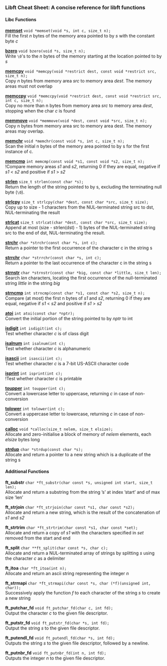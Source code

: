 ### Libft Cheat Sheet: A concise reference for libft functions

#### Libc Functions

[__memset__](https://man7.org/linux/man-pages/man3/memset.3.html) `void *memset(void *s, int c, size_t n);`  
Fill the first _n_ bytes of the memory area pointed to by _s_ with the constant byte _c_

[__bzero__](https://man7.org/linux/man-pages/man3/bzero.3.html) `void bzero(void *s, size_t n);`  
Write `\0`'s to the _n_ bytes of the memory starting at the location pointed to by _s_

[__memcpy__](https://man7.org/linux/man-pages/man3/memcpy.3.html) `void *memcpy(void *restrict dest, const void *restrict src, size_t n);`  
Copy _n_ bytes from memory area _src_ to memory area _dest_. The memory areas must not overlap

[__memccpy__](https://man7.org/linux/man-pages/man3/memccpy.3.html) `void *memccpy(void *restrict dest, const void *restrict src, int c, size_t n);`  
Copy no more than n bytes from memory area _src_ to memory area _dest_, stopping when the char _c_ is found

[__memmove__](https://man7.org/linux/man-pages/man3/memmove.3.html) `void *memmove(void *dest, const void *src, size_t n);`  
Copy n bytes from memory area src to memory area dest. The memory areas may overlap.

[__memchr__](https://man7.org/linux/man-pages/man3/memchr.3.html) `void *memchr(const void *s, int c, size_t n);`  
Scan the initial n bytes of the memory area pointed to by s for the first instance of c.

[__memcmp__](https://man7.org/linux/man-pages/man3/memcmp.3.html) `int memcmp(const void *s1, const void *s2, size_t n);`  
!Compare memory areas _s1_ and _s2_, returning 0 if they are equal, negative if _s1_ < _s2_ and positive if _s1_ > _s2_

[__strlen__](https://man7.org/linux/man-pages/man3/strlen.3.html) `size_t strlen(const char *s);`  
Return the length of the string pointed to by s, excluding the terminating null byte (`\0`).

[__strlcpy__](https://man7.org/linux/man-pages/man3/strcpy.3.html) `size_t strlcpy(char *dest, const char *src, size_t size);`  
Copy up to size - 1 characters from the NUL-terminated string src to dst, NUL-terminating the result

[__strlcat__](https://man7.org/linux/man-pages/man3/strcat.3.html) `size_t strlcat(char *dest, const char *src, size_t size);`  
Append at most (size - strlen(dst) - 1) bytes of the NUL-terminated string src to the end of dst, NUL-terminating the result.

[__strchr__](https://man7.org/linux/man-pages/man3/strchr.3.html) `char *strchr(const char *s, int c);`  
Return a pointer to the first occurrence of the character c in the string s

[__strrchr__](https://man7.org/linux/man-pages/man3/strchr.3.html) `char *strrchr(const char *s, int c);`  
Return a pointer to the last occurrence of the character c in the string s

[__strnstr__](https://www.freebsd.org/cgi/man.cgi?query=strnstr&sektion=3) `char *strnstr(const char *big, const char *little, size_t len);`  
Search _len_ characters, locating the first occurrence of the null-terminated string _little_ in the string _big_

[__strncmp__](https://man7.org/linux/man-pages/man3/strcmp.3.html) `int strncmp(const char *s1, const char *s2, size_t n);`  
Compare (at most) the first n bytes of _s1_ and _s2_, returning 0 if they are equal, negative if _s1_ < _s2_ and positive if _s1_ > _s2_

[__atoi__](https://man7.org/linux/man-pages/man3/atoi.3.html) `int atoi(const char *nptr);`  
Convert the initial portion of the string pointed to by _nptr_ to int

[__isdigit__](https://man7.org/linux/man-pages/man3/isdigit.3p.html) `int isdigit(int c);`  
Test whether character _c_ is of class digit

[__isalnum__](https://man7.org/linux/man-pages/man3/isalnum.3p.html) `int isalnum(int c);`  
Test whether character _c_ is alphanumeric

[__isascii__](https://man7.org/linux/man-pages/man3/isascii.3p.html) `int isascii(int c);`  
Test whether character _c_ is a 7-bit US-ASCII character code

[__isprint__](https://man7.org/linux/man-pages/man3/isprint.3p.html) `int isprint(int c);`  
!Test whether character _c_ is printable

[__toupper__](https://man7.org/linux/man-pages/man3/toupper.3.html) `int toupper(int c);`  
Convert a lowercase letter to uppercase, returning _c_ in case of non-conversion

[__tolower__](https://man7.org/linux/man-pages/man3/tolower.3p.html) `int tolower(int c);`  
Convert a uppercase letter to lowercase, returning _c_ in case of non-conversion

[__calloc__](https://man7.org/linux/man-pages/man3/calloc.3p.html) `void *calloc(size_t nelem, size_t elsize);`  
Allocate and zero-initialise a block of memory of _nelem_ elements, each _elsize_ bytes long

[__strdup__](https://man7.org/linux/man-pages/man3/strdup.3.html) `char *strdup(const char *s);`  
Allocate and return a pointer to a new string which is a duplicate of the string s

#### Additional Functions

__ft_substr__ `char *ft_substr(char const *s, unsigned int start, size_t len);`  
Allocate and return a substring from the string ’s’ at index ’start’ and of max size ’len’

__ft_strjoin__ `char *ft_strjoin(char const *s1, char const *s2);`  
Allocate and return a new string, which is the result of the concatenation of _s1_ and _s2_

__ft_strtrim__ `char *ft_strtrim(char const *s1, char const *set);`  
Allocate and return a copy of _s1_ with the characters specified in _set_ removed from the start and end

__ft_split__ `char **ft_split(char const *s, char c);`  
Allocate and return a NUL-terminated array of strings by splitting _s_ using the character _c_ as a delimiter

__ft_itoa__ `char *ft_itoa(int n);`  
Allocate and return an ascii string representing the integer _n_

__ft_strmapi__ `char *ft_strmapi(char const *s, char (*f)(unsigned int, char));`  
Successively apply the function _f_ to each character of the string _s_ to create a new string

__ft_putchar_fd__ `void ft_putchar_fd(char c, int fd);`  
Output the character _c_ to the given file descriptor.

__ft_putstr_fd__ `void ft_putstr_fd(char *s, int fd);`  
Output the string _s_ to the given file descriptor.

__ft_putendl_fd__ `void ft_putendl_fd(char *s, int fd);`  
Outputs the string _s_ to the given file descriptor, followed by a newline.

__ft_putnbr_fd__ `void ft_putnbr_fd(int n, int fd);`  
Outputs the integer _n_ to the given file descriptor.